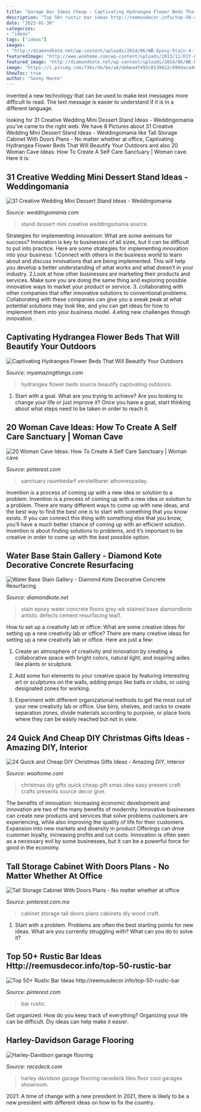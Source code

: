 ```yaml
---
title: "Garage Bar Ideas Cheap : Captivating Hydrangea Flower Beds That Will Beautify Your Outdoors"
description: "Top 50+ rustic bar ideas http://reemusdecor.info/top-50-rustic-bar"
date: "2023-01-30"
categories:
- "ideas"
tags: ["ideas"]
images:
- "http://diamondkote.net/wp-content/uploads/2014/06/WB-Epoxy-Stain-4-1024x768.jpg"
featuredImage: "http://www.woohome.com/wp-content/uploads/2013/11/DIY-Christmas-Gift-Ideas-3.jpg"
featured_image: "http://diamondkote.net/wp-content/uploads/2014/06/WB-Epoxy-Stain-4-1024x768.jpg"
image: "https://i.pinimg.com/736x/de/be/a4/debea4f493c0139622c990daca4627a1.jpg"
ShowToc: true
author: "Sonny Mante"
---
```



invented a new technology that can be used to make text messages more difficult to read. The text message is easier to understand if it is in a different language.

	

		
looking for 31 Creative Wedding Mini Dessert Stand Ideas - Weddingomania you've came to the right web. We have 8 Pictures about 31 Creative Wedding Mini Dessert Stand Ideas - Weddingomania like Tall Storage Cabinet With Doors Plans - No matter whether at office, Captivating Hydrangea Flower Beds That Will Beautify Your Outdoors and also 20 Woman Cave Ideas: How To Create A Self Care Sanctuary | Woman cave. Here it is:
		
    
## 31 Creative Wedding Mini Dessert Stand Ideas - Weddingomania

<img loading=lazy src="http://i.weddingomania.com/31-Wedding-Mini-Dessert-Stand-Ideas12.jpg" onerror="this.onerror=null;this.src='https://tse4.mm.bing.net/th?id=OIP.SPUlYHZFIRJgflTp2sl5twAAAA&amp;pid=15.1';" alt="31 Creative Wedding Mini Dessert Stand Ideas - Weddingomania">

_Source: weddingomania.com_

>stand dessert mini creative weddingomania source. 

	

Strategies for implementing innovation: What are some avenues for success?
Innovation is key to businesses of all sizes, but it can be difficult to put into practice. Here are some strategies for implementing innovation into your business:
1.Connect with others in the business world to learn about and discuss innovations that are being implemented. This will help you develop a better understanding of what works and what doesn't in your industry.
2.Look at how other businesses are marketing their products and services. Make sure you are doing the same thing and exploring possible innovative ways to market your product or service.
3. collaborating with other companies that offer innovative solutions to conventional problems. Collaborating with these companies can give you a sneak peak at what potential solutions may look like, and you can get ideas for how to implement them into your business model.
4.eting new challenges through innovation .

    
## Captivating Hydrangea Flower Beds That Will Beautify Your Outdoors

<img loading=lazy src="http://myamazingthings.com/wp-content/uploads/2017/04/flowers-1.jpg" onerror="this.onerror=null;this.src='https://tse4.mm.bing.net/th?id=OIP.knc776x2DYb2zGnYZev9WwHaJ4&amp;pid=15.1';" alt="Captivating Hydrangea Flower Beds That Will Beautify Your Outdoors">

_Source: myamazingthings.com_

>hydrangea flower beds source beautify captivating outdoors. 

	

1. Start with a goal. What are you trying to achieve? Are you looking to change your life or just improve it? Once you have a goal, start thinking about what steps need to be taken in order to reach it.

    
## 20 Woman Cave Ideas: How To Create A Self Care Sanctuary | Woman Cave

<img loading=lazy src="https://i.pinimg.com/736x/18/e3/f5/18e3f5ade33750fa7c588e3fcd9bc217.jpg" onerror="this.onerror=null;this.src='https://tse3.mm.bing.net/th?id=OIP.brFlK3BCJDqJWnrD9onicQHaLH&amp;pid=15.1';" alt="20 Woman Cave Ideas: How To Create A Self Care Sanctuary | Woman cave">

_Source: pinterest.com_

>sanctuary raumbedarf verstellbarer athomespaday. 

	

Invention is a process of coming up with a new idea or solution to a problem.
Invention is a process of coming up with a new idea or solution to a problem. There are many different ways to come up with new ideas, and the best way to find the best one is to start with something that you know exists. If you can connect this thing with something else that you know, you’ll have a much better chance of coming up with an efficient solution. Invention is about finding solutions to problems, and it’s important to be creative in order to come up with the best possible option.

    
## Water Base Stain Gallery - Diamond Kote Decorative Concrete Resurfacing

<img loading=lazy src="http://diamondkote.net/wp-content/uploads/2014/06/WB-Epoxy-Stain-4-1024x768.jpg" onerror="this.onerror=null;this.src='https://tse2.mm.bing.net/th?id=OIP.MSF0sqdQAJH_FiIyTAM3vgHaFj&amp;pid=15.1';" alt="Water Base Stain Gallery - Diamond Kote Decorative Concrete Resurfacing">

_Source: diamondkote.net_

>stain epoxy water concrete floors grey wb stained base diamondkote artistic defects cement resurfacing teal1. 

	

How to set up a creativity lab or office: What are some creative ideas for setting up a new creativity lab or office?
There are many creative ideas for setting up a new creativity lab or office. Here are just a few: 
1. Create an atmosphere of creativity and innovation by creating a collaborative space with bright colors, natural light, and inspiring aides like plants or sculpture.

2. Add some fun elements to your creative space by featuring interesting art or sculptures on the walls, adding props like balls or clubs, or using designated zones for working.

3. Experiment with different organizational methods to get the most out of your new creativity lab or office. Use bins, shelves, and racks to create separation zones, divide materials according to purpose, or place tools where they can be easily reached but not in view.

    
## 24 Quick And Cheap DIY Christmas Gifts Ideas - Amazing DIY, Interior

<img loading=lazy src="http://www.woohome.com/wp-content/uploads/2013/11/DIY-Christmas-Gift-Ideas-3.jpg" onerror="this.onerror=null;this.src='https://tse2.mm.bing.net/th?id=OIP.nk0rdHztIpGxf6Kc_FXtqAHaJ4&amp;pid=15.1';" alt="24 Quick and Cheap DIY Christmas Gifts Ideas - Amazing DIY, Interior">

_Source: woohome.com_

>christmas diy gifts quick cheap gift xmas idea easy present craft crafts presents source decor give. 

	

The benefits of innovation:
Increasing economic development and innovation are two of the many benefits of modernity. Innovative businesses can create new products and services that solve problems customers are experiencing, while also improving the quality of life for their customers. Expansion into new markets and diversity in product Offerings can drive customer loyalty, increasing profits and cut costs. Innovation is often seen as a necessary evil by some businesses, but it can be a powerful force for good in the economy.

    
## Tall Storage Cabinet With Doors Plans - No Matter Whether At Office

<img loading=lazy src="https://i.pinimg.com/736x/de/be/a4/debea4f493c0139622c990daca4627a1.jpg" onerror="this.onerror=null;this.src='https://tse3.mm.bing.net/th?id=OIP.1aeyP3JXsoS1pN7EjFLKxwAAAA&amp;pid=15.1';" alt="Tall Storage Cabinet With Doors Plans - No matter whether at office">

_Source: pinterest.com.mx_

>cabinet storage tall doors plans cabinets diy wood craft. 

	

1. Start with a problem. Problems are often the best starting points for new ideas. What are you currently struggling with? What can you do to solve it? 

    
## Top 50+ Rustic Bar Ideas Http://reemusdecor.info/top-50-rustic-bar

<img loading=lazy src="https://i.pinimg.com/736x/2b/d6/36/2bd63603f4172bc83e0cf8f30c0e750e.jpg" onerror="this.onerror=null;this.src='https://tse4.mm.bing.net/th?id=OIP.c_Mbhmi9nMm55FKbyHtEsgHaLG&amp;pid=15.1';" alt="Top 50+ Rustic Bar Ideas http://reemusdecor.info/top-50-rustic-bar">

_Source: pinterest.com_

>bar rustic. 

	

Get organized: How do you keep track of everything?
Organizing your life can be difficult. Diy ideas can help make it easier.

    
## Harley-Davidson Garage Flooring

<img loading=lazy src="http://racedeck.com/wp-content/uploads/2015/12/harley-davidson-showroom.jpg" onerror="this.onerror=null;this.src='https://tse2.mm.bing.net/th?id=OIP.QMGWWlkX-MSiwNN-H2HMtwHaKX&amp;pid=15.1';" alt="Harley-Davidson garage flooring">

_Source: racedeck.com_

>harley davidson garage flooring racedeck tiles floor cool garages showroom. 

	

2021: A time of change with a new president
In 2021, there is likely to be a new president with different ideas on how to fix the country.

